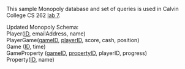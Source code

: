 This sample Monopoly database and set of queries is used in Calvin College
CS 262 [lab 7](https://cs.calvin.edu/courses/cs/262/kvlinden/07is/lab.html).

Updated Monopoly Schema:\
Player(<ins>ID</ins>, emailAddress, name)\
PlayerGame(<ins>gameID</ins>, <ins>playerID</ins>, score, cash, position)\
Game (<ins>ID</ins>, time)\
GameProperty (<ins>gameID</ins>, <ins>propertyID</ins>, playerID, progress)\
Property(<ins>ID</ins>, name)